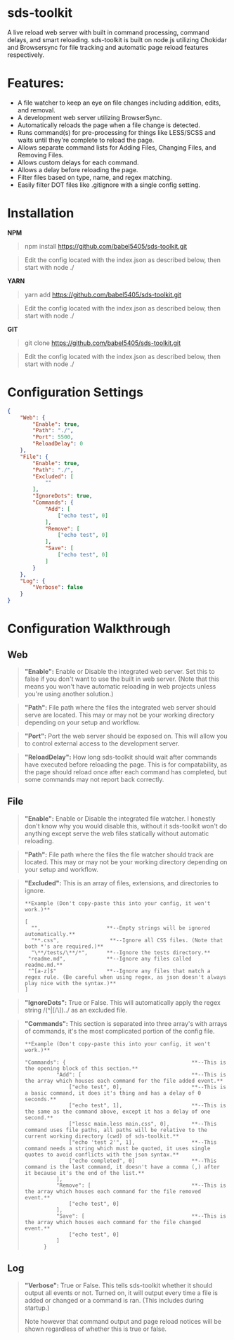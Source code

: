 # sds-toolkit

A live reload web server with built in command processing, command delays, and smart reloading. sds-toolkit is built on node.js utilizing Chokidar and Browsersync for file tracking and automatic page reload features respectively.


# Features:

 - A file watcher to keep an eye on file changes including addition, edits, and removal.
 - A development web server utilizing BrowserSync.
 - Automatically reloads the page when a file change is detected.
 - Runs command(s) for pre-processing for things like LESS/SCSS and waits until they're complete to reload the page.
 - Allows separate command lists for Adding Files, Changing Files, and Removing Files.
 - Allows custom delays for each command.
 - Allows a delay before reloading the page.
 - Filter files based on type, name, and regex matching.
 - Easily filter DOT files like .gitignore with a single config setting.


# Installation

**NPM**

> npm install https://github.com/babel5405/sds-toolkit.git

> Edit the config located with the index.json as described below, then start with node ./

**YARN**

> yarn add https://github.com/babel5405/sds-toolkit.git

> Edit the config located with the index.json as described below, then start with node ./

**GIT**
> git clone https://github.com/babel5405/sds-toolkit.git

> Edit the config located with the index.json as described below, then start with node ./


# Configuration Settings

```json
{
    "Web": {
        "Enable": true,
        "Path": "./",
        "Port": 5500,
        "ReloadDelay": 0
    },
    "File": {
        "Enable": true,
        "Path": "./",
        "Excluded": [
            ""
        ],
        "IgnoreDots": true,
        "Commands": {
            "Add": [
                ["echo test", 0]
            ],
            "Remove": [
                ["echo test", 0]
            ],
            "Save": [
                ["echo test", 0]
            ]
        }
    },
    "Log": {
        "Verbose": false
    }
}
```


# Configuration Walkthrough


**Web**
---

> **"Enable":**
> Enable or Disable the integrated web server. Set this to false if you don't want to use the built in web server. (Note that this means you won't have automatic reloading in web projects unless you're using another solution.)

> **"Path":**
> File path where the files the integrated web server should serve are located. This may or may not be your working directory depending on your setup and workflow.

> **"Port":**
> Port the web server should be exposed on. This will allow you to control external access to the development server.

> **"ReloadDelay":**
> How long sds-toolkit should wait after commands have executed before reloading the page. This is for compatability, as the page should reload once after each command has completed, but some commands may not report back correctly.

**File**
---

> **"Enable":**
> Enable or Disable the integrated file watcher. I honestly don't know why you would disable this, without it sds-toolkit won't do anything except serve the web files statically without automatic reloading.

> **"Path":**
> File path where the files the file watcher should track are located. This may or may not be your working directory depending on your setup and workflow.

> **"Excluded":**
> This is an array of files, extensions, and directories to ignore.
> 
> ```
> **Example (Don't copy-paste this into your config, it won't work.)**
> 
> [
>   "",                     **--Empty strings will be ignored automatically.**
>   "**.css",                **--Ignore all CSS files. (Note that both *'s are required.)**
>   "\**/tests/\**/*",      **--Ignore the tests directory.**
>  "readme.md",             **--Ignore any files called readme.md.**
>  "^[a-z]$"                **--Ignore any files that match a regex rule. (Be careful when using regex, as json doesn't always play nice with the syntax.)**
> ]
> ```

> **"IgnoreDots":**
> True or False. This will automatically apply the regex string /(^|[\/\\])\../ as an excluded file.

> **"Commands":**
> This section is separated into three array's with arrays of commands, it's the most complicated portion of the config file.
> 
> ```
> **Example (Don't copy-paste this into your config, it won't work.)**
> 
> "Commands": {                                        **--This is the opening block of this section.**
>           "Add": [                                   **--This is the array which houses each command for the file added event.**
>               ["echo test", 0],                      **--This is a basic command, it does it's thing and has a delay of 0 seconds.**
>               ["echo test", 1],                      **--This is the same as the command above, except it has a delay of one second.**
>               ["lessc main.less main.css", 0],       **--This command uses file paths, all paths will be relative to the current working directory (cwd) of sds-toolkit.**
>               ["echo 'test 2'", 1],                  **--This command needs a string which must be quoted, it uses single quotes to avoid conflicts with the json syntax.**
>               ["echo completed", 0]                  **--This command is the last command, it doesn't have a comma (,) after it because it's the end of the list.**
>           ],
>           "Remove": [                                **--This is the array which houses each command for the file removed event.**
>               ["echo test", 0]
>           ],
>           "Save": [                                  **--This is the array which houses each command for the file changed event.**
>               ["echo test", 0]
>           ]
>       }
> ```

**Log**
---

> **"Verbose":**
> True or False. This tells sds-toolkit whether it should output all events or not. Turned on, it will output every time a file is added or changed or a command is ran. (This includes during startup.)
> 
> Note however that command output and page reload notices will be shown regardless of whether this is true or false.